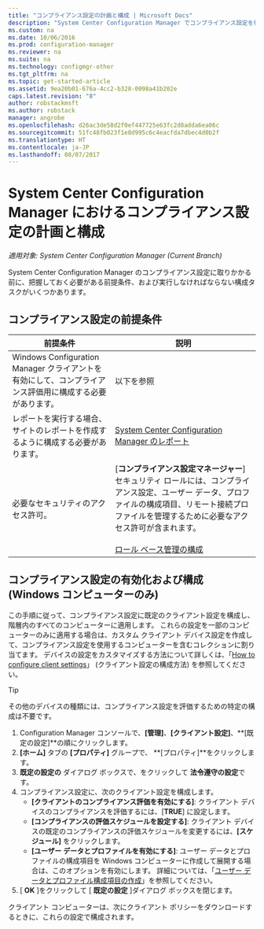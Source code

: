 ```yaml
---
title: "コンプライアンス設定の計画と構成 | Microsoft Docs"
description: "System Center Configuration Manager でコンプライアンス設定を行う場合の前提条件と構成タスクについて説明します。"
ms.custom: na
ms.date: 10/06/2016
ms.prod: configuration-manager
ms.reviewer: na
ms.suite: na
ms.technology: configmgr-other
ms.tgt_pltfrm: na
ms.topic: get-started-article
ms.assetid: 9ea20b01-676a-4cc2-b328-0098a41b202e
caps.latest.revision: "8"
author: robstackmsft
ms.author: robstack
manager: angrobe
ms.openlocfilehash: d26ac3de58d2f0ef447725e63fc2d8adda6ea06c
ms.sourcegitcommit: 51fc48fb023f1e8d995c6c4eacfda7dbec4d0b2f
ms.translationtype: HT
ms.contentlocale: ja-JP
ms.lasthandoff: 08/07/2017
---
```

# <a name="plan-for-and-configure-compliance-settings-in-system-center-configuration-manager"></a>System Center Configuration Manager におけるコンプライアンス設定の計画と構成

*適用対象: System Center Configuration Manager (Current Branch)*

System Center Configuration Manager のコンプライアンス設定に取りかかる前に、把握しておく必要がある前提条件、および実行しなければならない構成タスクがいくつかあります。  

## <a name="prerequisites-for-compliance-settings"></a>コンプライアンス設定の前提条件  

|前提条件|説明|  
|------------------|----------------------|  
|Windows Configuration Manager クライアントを有効にして、コンプライアンス評価用に構成する必要があります。|以下を参照|  
|レポートを実行する場合、サイトのレポートを作成するように構成する必要があります。|[System Center Configuration Manager のレポート](../../core/servers/manage/reporting.md)|  
|必要なセキュリティのアクセス許可。|[**コンプライアンス設定マネージャー**] セキュリティ ロールには、コンプライアンス設定、ユーザー データ、プロファイルの構成項目、リモート接続プロファイルを管理するために必要なアクセス許可が含まれます。<br /><br /> [ロール ベース管理の構成](../../core/servers/deploy/configure/configure-role-based-administration.md)|  

##  <a name="enable-and-configure-compliance-settings-for-windows-pcs-only"></a>コンプライアンス設定の有効化および構成 (Windows コンピューターのみ)  

この手順に従って、コンプライアンス設定に既定のクライアント設定を構成し、階層内のすべてのコンピューターに適用します。 これらの設定を一部のコンピューターのみに適用する場合は、カスタム クライアント デバイス設定を作成して、コンプライアンス設定を使用するコンピューターを含むコレクションに割り当てます。 デバイスの設定をカスタマイズする方法について詳しくは、「[How to configure client settings](../../core/clients/deploy/configure-client-settings.md)」 (クライアント設定の構成方法) を参照してください。  

> [!TIP]  
>  その他のデバイスの種類には、コンプライアンス設定を評価するための特定の構成は不要です。  

1.  Configuration Manager コンソールで、**[管理]**、**[クライアント設定]**、**[既定の設定]**の順にクリックします。  
2.  **[ホーム]** タブの **[プロパティ]** グループで、 **[プロパティ]**をクリックします。  
3.  **既定の設定の** ダイアログ ボックスで、をクリックして **法令遵守の設定**です。  
4.  コンプライアンス設定に、次のクライアント設定を構成します。
    - **[クライアントのコンプライアンス評価を有効にする]**: クライアント デバイスのコンプライアンスを評価するには、[**TRUE**] に設定します。
    - **[コンプライアンスの評価スケジュールを設定する]**: クライアント デバイスの既定のコンプライアンスの評価スケジュールを変更するには、**[スケジュール]** をクリックします。
    - **[ユーザー データとプロファイルを有効にする]**: ユーザー データとプロファイルの構成項目を Windows コンピューターに作成して展開する場合は、このオプションを有効にします。 詳細については、「[ユーザー データとプロファイル構成項目の作成](/sccm/compliance/deploy-use/create-remote-connection-profiles)」を参照してください。
5. [ **OK** ]をクリックして [ **既定の設定** ]ダイアログ ボックスを閉じます。  

クライアント コンピューターは、次にクライアント ポリシーをダウンロードするときに、これらの設定で構成されます。  
